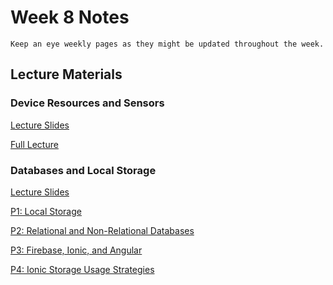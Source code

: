 Week 8 Notes
============================

```{note}
Keep an eye weekly pages as they might be updated throughout the week.
```

## Lecture Materials

### Device Resources and Sensors

<a href="../resources/11_16_21-device_resources.pdf">Lecture Slides</a>

[Full Lecture](https://uci.zoom.us/rec/share/a81DUwICO0sc7dkqNRRnelPLkLF5Z44SDxFtFNaMvTF-5bp8IiqE9x0Gwy9yfZFH.xxt35sEub7zfVUij)

### Databases and Local Storage

<a href="../resources/databases_local-storage.pdf">Lecture Slides</a>

[P1: Local Storage](https://uci.yuja.com/V/Video?v=2319170&node=8355473&a=1511514112&autoplay=1)

[P2: Relational and Non-Relational Databases](https://uci.yuja.com/V/Video?v=2319229&node=8355590&a=975540151&autoplay=1)

[P3: Firebase, Ionic, and Angular](https://uci.yuja.com/V/Video?v=2319303&node=8355710&a=1787972263&autoplay=1)

[P4: Ionic Storage Usage Strategies](https://uci.yuja.com/V/Video?v=2328971&node=8382259&a=304603934&autoplay=1)

